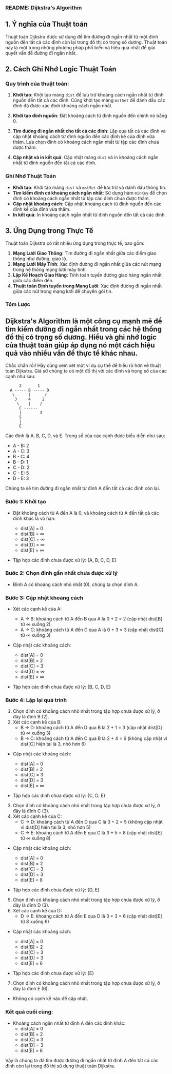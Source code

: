 ### README: Dijkstra's Algorithm

## 1. Ý nghĩa của Thuật toán

Thuật toán Dijkstra được sử dụng để tìm đường đi ngắn nhất từ một đỉnh nguồn đến tất cả các đỉnh còn lại trong đồ thị có trọng số dương. Thuật toán này là một trong những phương pháp phổ biến và hiệu quả nhất để giải quyết vấn đề đường đi ngắn nhất.

## 2. Cách Ghi Nhớ Logic Thuật Toán

### Quy trình của thuật toán:

1. **Khởi tạo**: Khởi tạo mảng `dist` để lưu trữ khoảng cách ngắn nhất từ đỉnh nguồn đến tất cả các đỉnh. Cũng khởi tạo mảng `mstSet` để đánh dấu các đỉnh đã được xác định khoảng cách ngắn nhất.

2. **Khởi tạo đỉnh nguồn**: Đặt khoảng cách từ đỉnh nguồn đến chính nó bằng 0.

3. **Tìm đường đi ngắn nhất cho tất cả các đỉnh**: Lặp qua tất cả các đỉnh và cập nhật khoảng cách từ đỉnh nguồn đến các đỉnh kề của đỉnh vừa thăm. Lựa chọn đỉnh có khoảng cách ngắn nhất từ tập các đỉnh chưa được thăm.

4. **Cập nhật và in kết quả**: Cập nhật mảng `dist` và in khoảng cách ngắn nhất từ đỉnh nguồn đến tất cả các đỉnh.

### Ghi Nhớ Thuật Toán
- **Khởi tạo**: Khởi tạo mảng `dist` và `mstSet` để lưu trữ và đánh dấu thông tin.
- **Tìm kiếm đỉnh có khoảng cách ngắn nhất**: Sử dụng hàm `minKey` để chọn đỉnh có khoảng cách ngắn nhất từ tập các đỉnh chưa được thăm.
- **Cập nhật khoảng cách**: Cập nhật khoảng cách từ đỉnh nguồn đến các đỉnh kề của đỉnh vừa thăm.
- **In kết quả**: In khoảng cách ngắn nhất từ đỉnh nguồn đến tất cả các đỉnh.

## 3. Ứng Dụng trong Thực Tế

Thuật toán Dijkstra có rất nhiều ứng dụng trong thực tế, bao gồm:

1. **Mạng Lưới Giao Thông**: Tìm đường đi ngắn nhất giữa các điểm giao thông như đường, giao lộ.
2. **Mạng Lưới Máy Tính**: Xác định đường đi ngắn nhất giữa các nút mạng trong hệ thống mạng lưới máy tính.
3. **Lập Kế Hoạch Giao Hàng**: Tính toán tuyến đường giao hàng ngắn nhất giữa các điểm đến.
4. **Thuật toán Định tuyến trong Mạng Lưới**: Xác định đường đi ngắn nhất giữa các nút trong mạng lưới để chuyển gói tin.

### Tóm Lược

Dijkstra's Algorithm là một công cụ mạnh mẽ để tìm kiếm đường đi ngắn nhất trong các hệ thống đồ thị có trọng số dương. Hiểu và ghi nhớ logic của thuật toán giúp áp dụng nó một cách hiệu quả vào nhiều vấn đề thực tế khác nhau.
------------------
Chắc chắn rồi! Hãy cùng xem xét một ví dụ cụ thể để hiểu rõ hơn về thuật toán Dijkstra. Giả sử chúng ta có một đồ thị với các đỉnh và trọng số của các cạnh như sau:

```
      2       1
  A ----- B ----- D
   \      |      /
    3     4     2
     \    |    /
      C ------
      |        3
      5
      |
      E
```

Các đỉnh là A, B, C, D, và E. Trọng số của các cạnh được biểu diễn như sau:
- A - B: 2
- A - C: 3
- B - C: 4
- B - D: 1
- C - D: 2
- C - E: 5
- D - E: 3

Chúng ta sẽ tìm đường đi ngắn nhất từ đỉnh A đến tất cả các đỉnh còn lại.

### Bước 1: Khởi tạo

- Đặt khoảng cách từ A đến A là 0, và khoảng cách từ A đến tất cả các đỉnh khác là vô hạn:
    - dist[A] = 0
    - dist[B] = ∞
    - dist[C] = ∞
    - dist[D] = ∞
    - dist[E] = ∞

- Tập hợp các đỉnh chưa được xử lý: {A, B, C, D, E}

### Bước 2: Chọn đỉnh gần nhất chưa được xử lý

- Đỉnh A có khoảng cách nhỏ nhất (0), chúng ta chọn đỉnh A.

### Bước 3: Cập nhật khoảng cách

- Xét các cạnh kề của A:
    - A -> B: khoảng cách từ A đến B qua A là 0 + 2 = 2 (cập nhật dist[B] từ ∞ xuống 2)
    - A -> C: khoảng cách từ A đến C qua A là 0 + 3 = 3 (cập nhật dist[C] từ ∞ xuống 3)

- Cập nhật các khoảng cách:
    - dist[A] = 0
    - dist[B] = 2
    - dist[C] = 3
    - dist[D] = ∞
    - dist[E] = ∞

- Tập hợp các đỉnh chưa được xử lý: {B, C, D, E}

### Bước 4: Lặp lại quá trình

1. Chọn đỉnh có khoảng cách nhỏ nhất trong tập hợp chưa được xử lý, ở đây là đỉnh B (2).
2. Xét các cạnh kề của B:
    - B -> D: khoảng cách từ A đến D qua B là 2 + 1 = 3 (cập nhật dist[D] từ ∞ xuống 3)
    - B -> C: khoảng cách từ A đến C qua B là 2 + 4 = 6 (không cập nhật vì dist[C] hiện tại là 3, nhỏ hơn 6)

- Cập nhật các khoảng cách:
    - dist[A] = 0
    - dist[B] = 2
    - dist[C] = 3
    - dist[D] = 3
    - dist[E] = ∞

- Tập hợp các đỉnh chưa được xử lý: {C, D, E}

3. Chọn đỉnh có khoảng cách nhỏ nhất trong tập hợp chưa được xử lý, ở đây là đỉnh C (3).
4. Xét các cạnh kề của C:
    - C -> D: khoảng cách từ A đến D qua C là 3 + 2 = 5 (không cập nhật vì dist[D] hiện tại là 3, nhỏ hơn 5)
    - C -> E: khoảng cách từ A đến E qua C là 3 + 5 = 8 (cập nhật dist[E] từ ∞ xuống 8)

- Cập nhật các khoảng cách:
    - dist[A] = 0
    - dist[B] = 2
    - dist[C] = 3
    - dist[D] = 3
    - dist[E] = 8

- Tập hợp các đỉnh chưa được xử lý: {D, E}

5. Chọn đỉnh có khoảng cách nhỏ nhất trong tập hợp chưa được xử lý, ở đây là đỉnh D (3).
6. Xét các cạnh kề của D:
    - D -> E: khoảng cách từ A đến E qua D là 3 + 3 = 6 (cập nhật dist[E] từ 8 xuống 6)

- Cập nhật các khoảng cách:
    - dist[A] = 0
    - dist[B] = 2
    - dist[C] = 3
    - dist[D] = 3
    - dist[E] = 6

- Tập hợp các đỉnh chưa được xử lý: {E}

7. Chọn đỉnh có khoảng cách nhỏ nhất trong tập hợp chưa được xử lý, ở đây là đỉnh E (6).

- Không có cạnh kề nào để cập nhật.

### Kết quả cuối cùng:
- Khoảng cách ngắn nhất từ đỉnh A đến các đỉnh khác:
    - dist[A] = 0
    - dist[B] = 2
    - dist[C] = 3
    - dist[D] = 3
    - dist[E] = 6

Vậy là chúng ta đã tìm được đường đi ngắn nhất từ đỉnh A đến tất cả các đỉnh còn lại trong đồ thị sử dụng thuật toán Dijkstra.